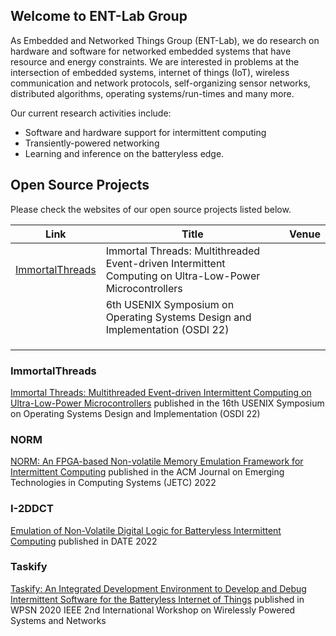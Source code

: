 ## Welcome to ENT-Lab Group

As Embedded and Networked Things Group (ENT-Lab), we do research on hardware and software for networked embedded systems that have resource and energy constraints. We are interested in problems at the intersection of embedded systems, internet of things (IoT), wireless communication and network protocols, self-organizing sensor networks, distributed algorithms, operating systems/run-times and many more.

Our current research activities include:
- Software and hardware support for intermittent computing
- Transiently-powered networking
- Learning and inference on the batteryless edge.

## Open Source Projects

Please check the websites of our open source projects listed below.

| **Link** | **Title** | **Venue** |
|----------|-----------|-----------|
|   [ImmortalThreads](https://tinysystems.github.io/ImmortalThreads/)       |   Immortal Threads: Multithreaded Event-driven Intermittent Computing on Ultra-Low-Power Microcontrollers
      |      6th USENIX Symposium on Operating Systems Design and Implementation (OSDI 22)       |
|          |           |           |
|          |           |           |
|          |           |           |

### ImmortalThreads
[Immortal Threads: Multithreaded Event-driven Intermittent Computing on Ultra-Low-Power Microcontrollers](https://tinysystems.github.io/ImmortalThreads/) published in the 16th USENIX Symposium on Operating Systems Design and Implementation (OSDI 22)


### NORM
[NORM: An FPGA-based Non-volatile Memory Emulation Framework for Intermittent Computing](https://github.com/simoneruffini/NORM) published in the ACM Journal on Emerging Technologies in Computing Systems (JETC) 2022

### I-2DDCT

[Emulation of Non-Volatile Digital Logic for Batteryless Intermittent Computing](https://github.com/simoneruffini/i-2DDCT) published in DATE 2022

### Taskify

[Taskify: An Integrated Development Environment to Develop and Debug Intermittent Software for the Batteryless Internet of Things](https://github.com/tinysystems/Taskify) published in WPSN 2020 IEEE 2nd International Workshop on Wirelessly Powered Systems and Networks

